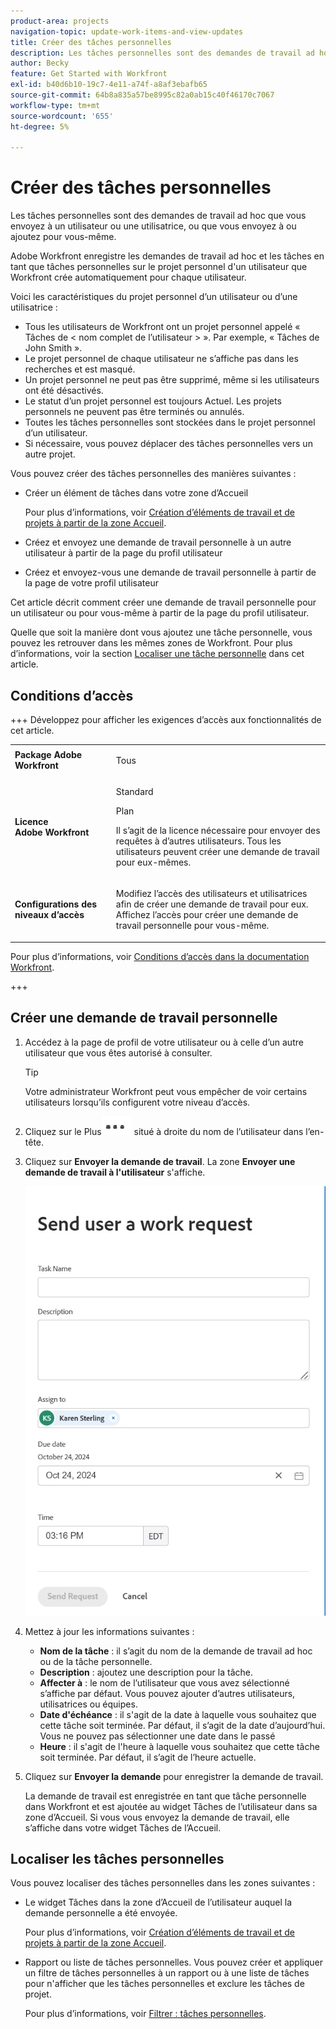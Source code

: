 ```yaml
---
product-area: projects
navigation-topic: update-work-items-and-view-updates
title: Créer des tâches personnelles
description: Les tâches personnelles sont des demandes de travail ad hoc que vous envoyez à un utilisateur ou à vous-même, ou des tâches que vous créez pour vous-même dans votre zone d’Accueil. Workfront enregistre les demandes de travail ad hoc et les tâches à effectuer en tant que tâches personnelles.
author: Becky
feature: Get Started with Workfront
exl-id: b40d6b10-19c7-4e11-a74f-a8af3ebafb65
source-git-commit: 64b8a835a57be8995c82a0ab15c40f46170c7067
workflow-type: tm+mt
source-wordcount: '655'
ht-degree: 5%

---
```


# Créer des tâches personnelles

<!--Audited: 10/2024-->

Les tâches personnelles sont des demandes de travail ad hoc que vous envoyez à un utilisateur ou une utilisatrice, ou que vous envoyez à ou ajoutez pour vous-même.

Adobe Workfront enregistre les demandes de travail ad hoc et les tâches en tant que tâches personnelles sur le projet personnel d&#39;un utilisateur que Workfront crée automatiquement pour chaque utilisateur.

Voici les caractéristiques du projet personnel d’un utilisateur ou d’une utilisatrice :

* Tous les utilisateurs de Workfront ont un projet personnel appelé « Tâches de &lt; nom complet de l’utilisateur > ». Par exemple, « Tâches de John Smith ».
* Le projet personnel de chaque utilisateur ne s’affiche pas dans les recherches et est masqué.
* Un projet personnel ne peut pas être supprimé, même si les utilisateurs ont été désactivés.
* Le statut d’un projet personnel est toujours Actuel. Les projets personnels ne peuvent pas être terminés ou annulés.
* Toutes les tâches personnelles sont stockées dans le projet personnel d’un utilisateur.
* Si nécessaire, vous pouvez déplacer des tâches personnelles vers un autre projet.

Vous pouvez créer des tâches personnelles des manières suivantes :

* Créer un élément de tâches dans votre zone d’Accueil

  Pour plus d’informations, voir [Création d’éléments de travail et de projets à partir de la zone Accueil](/help/quicksilver/workfront-basics/using-home/using-the-home-area/create-work-items-in-home.md).

* Créez et envoyez une demande de travail personnelle à un autre utilisateur à partir de la page du profil utilisateur
* Créez et envoyez-vous une demande de travail personnelle à partir de la page de votre profil utilisateur

Cet article décrit comment créer une demande de travail personnelle pour un utilisateur ou pour vous-même à partir de la page du profil utilisateur.

Quelle que soit la manière dont vous ajoutez une tâche personnelle, vous pouvez les retrouver dans les mêmes zones de Workfront. Pour plus d’informations, voir la section [Localiser une tâche personnelle](#locate-personal-tasks) dans cet article.

## Conditions d’accès

+++ Développez pour afficher les exigences d’accès aux fonctionnalités de cet article.

<table style="table-layout:auto"> 
 <col> 
 </col> 
 <col> 
 </col> 
 <tbody> 
  <tr> 
   <td role="rowheader"><strong>Package Adobe Workfront</strong></td> 
   <td> <p>Tous</p> </td> 
  </tr> 
  <tr> 
   <td role="rowheader"><strong>Licence Adobe Workfront</strong></td> 
   <td> 
   <p>Standard<p>
   <p>Plan</p>
   <p>Il s’agit de la licence nécessaire pour envoyer des requêtes à d’autres utilisateurs. Tous les utilisateurs peuvent créer une demande de travail pour eux-mêmes.</p> 
    </td> 
  </tr> 
  <tr> 
   <td role="rowheader"><strong>Configurations des niveaux d’accès</strong></td> 
   <td> <p>Modifiez l’accès des utilisateurs et utilisatrices afin de créer une demande de travail pour eux. Affichez l’accès pour créer une demande de travail personnelle pour vous-même. </p>
   </td> 
  </tr>

</tbody> 
</table>

Pour plus d’informations, voir [Conditions d’accès dans la documentation Workfront](/help/quicksilver/administration-and-setup/add-users/access-levels-and-object-permissions/access-level-requirements-in-documentation.md).

+++

<!--Old:
<table style="table-layout:auto"> 
 <col> 
 </col> 
 <col> 
 </col> 
 <tbody> 
  <tr> 
   <td role="rowheader"><strong>Adobe Workfront plan</strong></td> 
   <td> <p>Any</p> </td> 
  </tr> 
  <tr> 
   <td role="rowheader"><strong>Adobe Workfront license*</strong></td> 
   <td> 
   <p>New: Standard to send requests to other users. All users can create a work request for themselves.</p> 
   <p>Current: Plan to send requests to other users. All users can create a work request for themselves.</p>
    </td> 
  </tr> 
  <tr> 
   <td role="rowheader"><strong>Access level configurations</strong></td> 
   <td> <p>Edit access to Users to create a work request for them. View access to create a personal work request for yourself. </p>
   </td> 
  </tr> 
 
 </tbody> 
</table>-->


## Créer une demande de travail personnelle

1. Accédez à la page de profil de votre utilisateur ou à celle d’un autre utilisateur que vous êtes autorisé à consulter.

   >[!TIP]
   >
   >Votre administrateur Workfront peut vous empêcher de voir certains utilisateurs lorsqu’ils configurent votre niveau d’accès.

1. Cliquez sur le **&#x200B;**&#x200B;Plus![](assets/more-menu.png) situé à droite du nom de l’utilisateur dans l’en-tête.
1. Cliquez sur **Envoyer la demande de travail**.
La zone **Envoyer une demande de travail à l&#39;utilisateur** s&#39;affiche.

   ![](assets/personal-task-box.png)
1. Mettez à jour les informations suivantes :

   * **Nom de la tâche** : il s’agit du nom de la demande de travail ad hoc ou de la tâche personnelle.
   * **Description** : ajoutez une description pour la tâche.
   * **Affecter à** : le nom de l’utilisateur que vous avez sélectionné s’affiche par défaut. Vous pouvez ajouter d’autres utilisateurs, utilisatrices ou équipes.
   * **Date d&#39;échéance** : il s&#39;agit de la date à laquelle vous souhaitez que cette tâche soit terminée. Par défaut, il s’agit de la date d’aujourd’hui. Vous ne pouvez pas sélectionner une date dans le passé
   * **Heure** : il s&#39;agit de l&#39;heure à laquelle vous souhaitez que cette tâche soit terminée. Par défaut, il s’agit de l’heure actuelle.

1. Cliquez sur **Envoyer la demande** pour enregistrer la demande de travail.

   La demande de travail est enregistrée en tant que tâche personnelle dans Workfront et est ajoutée au widget Tâches de l’utilisateur dans sa zone d’Accueil. Si vous vous envoyez la demande de travail, elle s’affiche dans votre widget Tâches de l’Accueil.


## Localiser les tâches personnelles

Vous pouvez localiser des tâches personnelles dans les zones suivantes :

* Le widget Tâches dans la zone d’Accueil de l’utilisateur auquel la demande personnelle a été envoyée.

  Pour plus d’informations, voir [Création d’éléments de travail et de projets à partir de la zone Accueil](/help/quicksilver/workfront-basics/using-home/using-the-home-area/create-work-items-in-home.md).

* Rapport ou liste de tâches personnelles. Vous pouvez créer et appliquer un filtre de tâches personnelles à un rapport ou à une liste de tâches pour n&#39;afficher que les tâches personnelles et exclure les tâches de projet.

  Pour plus d’informations, voir [Filtrer : tâches personnelles](/help/quicksilver/reports-and-dashboards/reports/custom-view-filter-grouping-samples/filter-personal-tasks.md).
